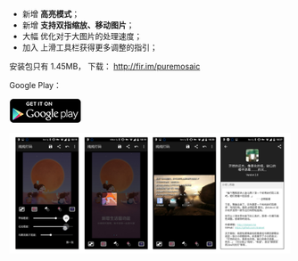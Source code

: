 <ul>
	<li>新增 <strong>高亮模式</strong>；</li>
	<li>新增 <strong>支持双指缩放、移动图片</strong>；</li>
	<li>大幅 优化对于大图片的处理速度；</li>
	<li>加入 上滑工具栏获得更多调整的指引；</li>
</ul>
安装包只有 1.45MB， 下载： <a href="http://fir.im/puremosaic" target="_blank">http://fir.im/puremosaic</a>

Google Play：

<a href="https://play.google.com/store/apps/details?id=me.drakeet.puremosaic" target="_blank"><img class="alignnone size-full wp-image-1175" src="/assets/img/google-play.png" alt="gp" width="129" height="45" /></a>

![](/assets/img/pure-mosaic.jpg)

